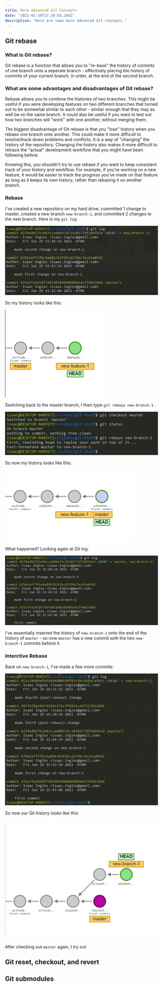 ```yaml
---
title: More Advanced Git Concepts
date: "2021-01-29T17:30:03.284Z"
description: "Here are some more advanced Git concepts."
---
```


## Git rebase

### What is Git rebase?

Git rebase is a function that allows you to "re-base" the history of commits of one branch onto a seperate branch - effectively placing the history of commits of your current branch, in order, at the end of the second branch.

### What are some advantages and disadvantages of Git rebase?

Rebase allows you to combine the histories of two branches.  This might be useful if you were developing features on two different branches that turned out to be somewhat similar to each other - similar enough that they may as well be on the same branch.  It could also be useful if you want to test out how two branches will "work" with one another, without merging them.

The biggest disadvantage of Git rebase is that you "lose" history when you rebase one branch onto another.  This could make it more difficult to resolve/track down problems and conflicts.  It is a way of "changing" the history of the repository.  Changing the history also makes it more difficult to retrace the "actual" development workflow that you might have been following before. 

Knowing this, you shouldn't try to use rebase if you want to keep consistent track of your history and workflow.  For example, if you're working on a new feature, it would be easier to track the progress you've made on that feature as long as it keeps its own history, rather than rebasing it on another branch.

### Rebase

I've created a new repository on my hard drive, committed 1 change to master, created a new branch `new-branch-1`, and committed 2 changes to the new branch.  Here is my `git log`:

![](../../assets/blog-posts/advanced-git/advanced-git-log-1.jpg)

So my history looks like this:

![](../../assets/blog-posts/advanced-git/first-branch-2-commits.jpg)

Switching back to the master branch, I then type  `git rebase new-branch-1` .

![](../../assets/blog-posts/advanced-git/git-rebase-master.jpg)

So now my history looks like this:

![](../../assets/blog-posts/advanced-git/git-rebase-visual.jpg)

What happened?  Looking again at Git log: 

![](../../assets/blog-posts/advanced-git/advanced-git-log-2-git-rebase-master.jpg)

I've essentially inserted the history of `new-branch-1` onto the end of the history of `master`  - so now `master` has a new commit with the two `new-branch-1` commits behind it.

### Interctive Rebase 

Back on `new-branch-1`, I've made a few more commits: 

![](../../assets/blog-posts/advanced-git/advanced-git-log-3-post-rebase-commits.jpg)

So now our Git history looks like this:

![](../../assets/blog-posts/advanced-git/post-rebase-commits-visual.jpg)

After checking out `master` again, I try out 

## Git reset, checkout, and revert

## Git submodules
